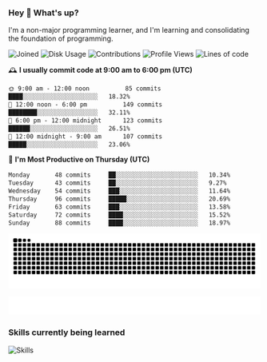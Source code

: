 ### Hey :wave: What's up?

I'm a non-major programming learner, and I'm learning and consolidating the foundation of programming.

<!--START_SECTION:waka-->
![Joined](http://img.shields.io/badge/Joined-6%20years%20ago-6D67E4?style=flat&labelColor=453C67)
![Disk Usage](http://img.shields.io/badge/Github%27s%20Storage-592.2%20MB-FD841F?style=flat&labelColor=E14D2A)
![Contributions](http://img.shields.io/badge/Contributions%20in%202023-72-7DCE13?style=flat&labelColor=2B7A0B)
![Profile Views](http://img.shields.io/badge/Profile%20Views-1-3AB4F2?style=flat&labelColor=0078AA)
![Lines of code](https://img.shields.io/badge/Lines%20of%20code-2%20Million%20Lines%20of%20code-FF8B8B?style=flat&labelColor=EB4747)

🕰️ **I usually commit code at 9:00 am to 6:00 pm (UTC)** 

```text
🌞 9:00 am - 12:00 noon          85 commits     ████░░░░░░░░░░░░░░░░░░░░░   18.32% 
🌆 12:00 noon - 6:00 pm          149 commits    ████████░░░░░░░░░░░░░░░░░   32.11% 
🌃 6:00 pm - 12:00 midnight      123 commits    ██████░░░░░░░░░░░░░░░░░░░   26.51% 
🌙 12:00 midnight - 9:00 am      107 commits    █████░░░░░░░░░░░░░░░░░░░░   23.06%
```
📅 **I'm Most Productive on Thursday (UTC)** 

```text
Monday       48 commits     ██░░░░░░░░░░░░░░░░░░░░░░░   10.34% 
Tuesday      43 commits     ██░░░░░░░░░░░░░░░░░░░░░░░   9.27% 
Wednesday    54 commits     ███░░░░░░░░░░░░░░░░░░░░░░   11.64% 
Thursday     96 commits     █████░░░░░░░░░░░░░░░░░░░░   20.69% 
Friday       63 commits     ███░░░░░░░░░░░░░░░░░░░░░░   13.58% 
Saturday     72 commits     ████░░░░░░░░░░░░░░░░░░░░░   15.52% 
Sunday       88 commits     ████░░░░░░░░░░░░░░░░░░░░░   18.97%
```

<!--END_SECTION:waka-->

![Snake animation](https://raw.githubusercontent.com/dirname/dirname/output/snake.svg)

![metrics](github-metrics.svg)

### Skills currently being learned

![Skills](https://skillicons.dev/icons?i=linux,rust,go,solidity,typescript,bash,git,postgres,mysql,redis,mongo,docker,kubernetes,grafana,prometheus)
